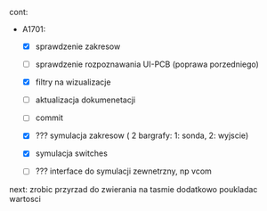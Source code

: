 cont:
- A1701:
	- [x] sprawdzenie zakresow
	- [ ] sprawdzenie rozpoznawania UI-PCB (poprawa porzedniego)
	- [x] filtry na wizualizacje
	- [ ] aktualizacja dokumenetacji
	- [ ] commit
	- [x] ??? symulacja zakresow ( 2 bargrafy: 1: sonda, 2: wyjscie)
	- [x] symulacja switches
	- [ ] ??? interface do symulacji zewnetrzny, np vcom


next:
zrobic przyrzad do zwierania na tasmie
dodatkowo poukladac wartosci
